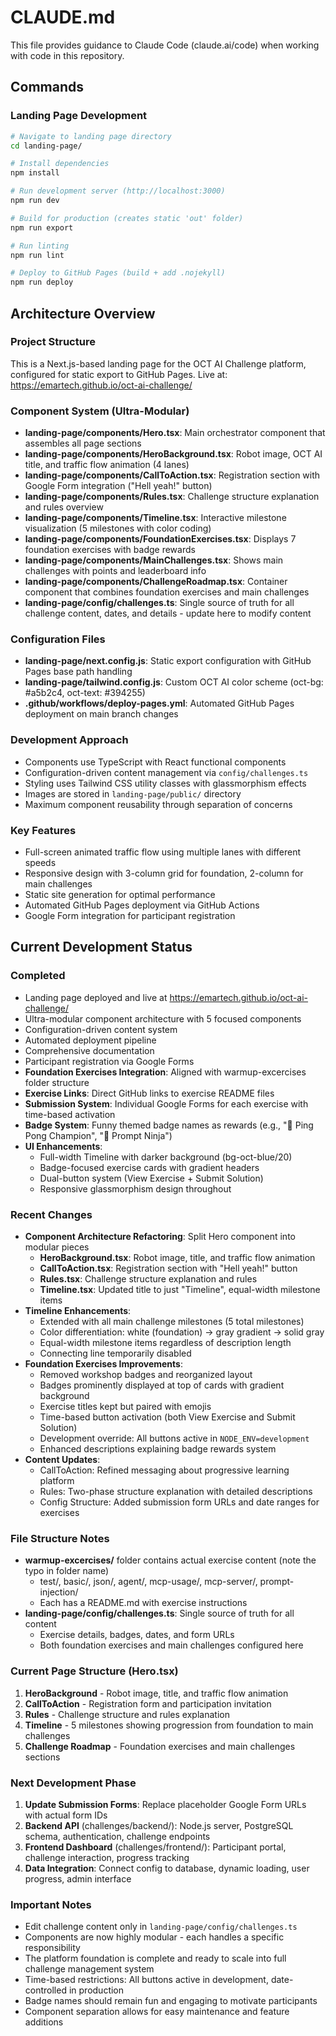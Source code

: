 # CLAUDE.md

This file provides guidance to Claude Code (claude.ai/code) when working with code in this repository.

## Commands

### Landing Page Development
```bash
# Navigate to landing page directory
cd landing-page/

# Install dependencies
npm install

# Run development server (http://localhost:3000)
npm run dev

# Build for production (creates static 'out' folder)
npm run export

# Run linting
npm run lint

# Deploy to GitHub Pages (build + add .nojekyll)
npm run deploy
```

## Architecture Overview

### Project Structure
This is a Next.js-based landing page for the OCT AI Challenge platform, configured for static export to GitHub Pages. Live at: https://emartech.github.io/oct-ai-challenge/

### Component System (Ultra-Modular)
- **landing-page/components/Hero.tsx**: Main orchestrator component that assembles all page sections
- **landing-page/components/HeroBackground.tsx**: Robot image, OCT AI title, and traffic flow animation (4 lanes)
- **landing-page/components/CallToAction.tsx**: Registration section with Google Form integration ("Hell yeah!" button)
- **landing-page/components/Rules.tsx**: Challenge structure explanation and rules overview
- **landing-page/components/Timeline.tsx**: Interactive milestone visualization (5 milestones with color coding)
- **landing-page/components/FoundationExercises.tsx**: Displays 7 foundation exercises with badge rewards
- **landing-page/components/MainChallenges.tsx**: Shows main challenges with points and leaderboard info
- **landing-page/components/ChallengeRoadmap.tsx**: Container component that combines foundation exercises and main challenges
- **landing-page/config/challenges.ts**: Single source of truth for all challenge content, dates, and details - update here to modify content

### Configuration Files
- **landing-page/next.config.js**: Static export configuration with GitHub Pages base path handling
- **landing-page/tailwind.config.js**: Custom OCT AI color scheme (oct-bg: #a5b2c4, oct-text: #394255)
- **.github/workflows/deploy-pages.yml**: Automated GitHub Pages deployment on main branch changes

### Development Approach
- Components use TypeScript with React functional components
- Configuration-driven content management via `config/challenges.ts`
- Styling uses Tailwind CSS utility classes with glassmorphism effects
- Images are stored in `landing-page/public/` directory
- Maximum component reusability through separation of concerns

### Key Features
- Full-screen animated traffic flow using multiple lanes with different speeds
- Responsive design with 3-column grid for foundation, 2-column for main challenges
- Static site generation for optimal performance
- Automated GitHub Pages deployment via GitHub Actions
- Google Form integration for participant registration

## Current Development Status

### Completed
- Landing page deployed and live at https://emartech.github.io/oct-ai-challenge/
- Ultra-modular component architecture with 5 focused components
- Configuration-driven content system
- Automated deployment pipeline
- Comprehensive documentation
- Participant registration via Google Forms
- **Foundation Exercises Integration**: Aligned with warmup-excercises folder structure
- **Exercise Links**: Direct GitHub links to exercise README files
- **Submission System**: Individual Google Forms for each exercise with time-based activation
- **Badge System**: Funny themed badge names as rewards (e.g., "🏓 Ping Pong Champion", "🥷 Prompt Ninja")
- **UI Enhancements**: 
  - Full-width Timeline with darker background (bg-oct-blue/20)
  - Badge-focused exercise cards with gradient headers
  - Dual-button system (View Exercise + Submit Solution)
  - Responsive glassmorphism design throughout

### Recent Changes
- **Component Architecture Refactoring**: Split Hero component into modular pieces
  - **HeroBackground.tsx**: Robot image, title, and traffic flow animation
  - **CallToAction.tsx**: Registration section with "Hell yeah!" button
  - **Rules.tsx**: Challenge structure explanation and rules
  - **Timeline.tsx**: Updated title to just "Timeline", equal-width milestone items
- **Timeline Enhancements**: 
  - Extended with all main challenge milestones (5 total milestones)
  - Color differentiation: white (foundation) → gray gradient → solid gray
  - Equal-width milestone items regardless of description length
  - Connecting line temporarily disabled
- **Foundation Exercises Improvements**:
  - Removed workshop badges and reorganized layout
  - Badges prominently displayed at top of cards with gradient background
  - Exercise titles kept but paired with emojis
  - Time-based button activation (both View Exercise and Submit Solution)
  - Development override: All buttons active in `NODE_ENV=development`
  - Enhanced descriptions explaining badge rewards system
- **Content Updates**:
  - CallToAction: Refined messaging about progressive learning platform
  - Rules: Two-phase structure explanation with detailed descriptions
  - Config Structure: Added submission form URLs and date ranges for exercises

### File Structure Notes
- **warmup-excercises/** folder contains actual exercise content (note the typo in folder name)
  - test/, basic/, json/, agent/, mcp-usage/, mcp-server/, prompt-injection/
  - Each has a README.md with exercise instructions
- **landing-page/config/challenges.ts**: Single source of truth for all content
  - Exercise details, badges, dates, and form URLs
  - Both foundation exercises and main challenges configured here

### Current Page Structure (Hero.tsx)
1. **HeroBackground** - Robot image, title, and traffic flow animation
2. **CallToAction** - Registration form and participation invitation  
3. **Rules** - Challenge structure and rules explanation
4. **Timeline** - 5 milestones showing progression from foundation to main challenges
5. **Challenge Roadmap** - Foundation exercises and main challenges sections

### Next Development Phase
1. **Update Submission Forms**: Replace placeholder Google Form URLs with actual form IDs
2. **Backend API** (challenges/backend/): Node.js server, PostgreSQL schema, authentication, challenge endpoints
3. **Frontend Dashboard** (challenges/frontend/): Participant portal, challenge interaction, progress tracking
4. **Data Integration**: Connect config to database, dynamic loading, user progress, admin interface

### Important Notes
- Edit challenge content only in `landing-page/config/challenges.ts`
- Components are now highly modular - each handles a specific responsibility
- The platform foundation is complete and ready to scale into full challenge management system
- Time-based restrictions: All buttons active in development, date-controlled in production
- Badge names should remain fun and engaging to motivate participants
- Component separation allows for easy maintenance and feature additions